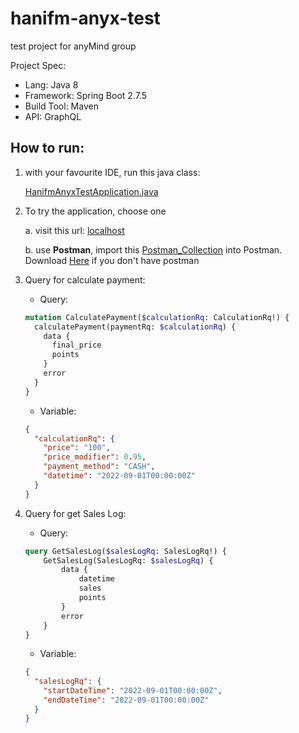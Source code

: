 # hanifm-anyx-test
test project for anyMind group

Project Spec:
- Lang: Java 8
- Framework: Spring Boot 2.7.5
- Build Tool: Maven
- API: GraphQL

## How to run:
1. with your favourite IDE, run this java class:

   [HanifmAnyxTestApplication.java](src/main/java/hanifm/anyx/hanifm/anyx/test/HanifmAnyxTestApplication.java)

2. To try the application, choose one 

    a. visit this url: [localhost](http://localhost:8080/graphiql)
   
    b. use **Postman**, import this [Postman_Collection](anymind_e-comm.postman_collection.json) into Postman. Download [Here](https://www.postman.com/downloads/) if you don't have postman

3. Query for calculate payment:

    - Query:
    ```graphql
    mutation CalculatePayment($calculationRq: CalculationRq!) {
      calculatePayment(paymentRq: $calculationRq) {
        data {
          final_price
          points
        }
        error
      }
    }
    ```
    - Variable:
    ```json
    {
      "calculationRq": {
        "price": "100",
        "price_modifier": 0.95,
        "payment_method": "CASH",
        "datetime": "2022-09-01T00:00:00Z"
      }
    }    
    ```
4. Query for get Sales Log:

    - Query:
    ```graphql
    query GetSalesLog($salesLogRq: SalesLogRq!) {
        GetSalesLog(SalesLogRq: $salesLogRq) {
            data {
                datetime
                sales
                points
            }
            error
        }
    } 
    ```
    - Variable:
    ```json
    {
      "salesLogRq": {
        "startDateTime": "2022-09-01T00:00:00Z",
        "endDateTime": "2022-09-01T00:00:00Z"
      }
    }
    ```
